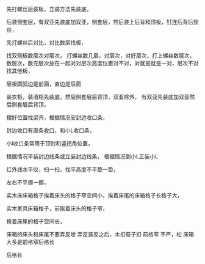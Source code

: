 先打螺丝后装板，立装方法先装底，

后装侧套层，有双亚先装底加双亚，侧套层，然后装上后背和顶板，钉连后背后锁丝，




先打螺丝后对比，对比数层找板，

找双侧板数层次对层次，
打螺丝数几层，对层次，对好层次，打上螺丝数层次，数层次，数完层次放在一起对对层次高度位置对不对，对就是就是一对，层次不对找其他板，

层板圆弧边是前面，直边是后面



装衣柜，装酒柜先装底，然后侧套层后背顶，双亚除外，
有双亚先装底加双亚然后侧套层后背顶，

摆好位置找梁齐，根据情况安封边收口条，

封边收口有直条收口，和小L收口条，

小l收口条常用于顶封和竖拐角位置，

根据情况平装封边线条或立装封边线条，
根据情况倒小L正装小L




红外线水平仪，扫一扫，找平高度不平垫一垫，




左右不平挪一挪，


实木床床箱格子挨着床头的格子窄空间小，挨着床尾的床箱格子长格子大，




实木家具床箱格子，前挨着床头的格子窄，


挨着床尾的格子空间长，


床箱的床头和床尾不要弄反喽
弄反装反之后，木扣荀子扣
前格窄
不严，松
床箱大多是前格窄后格长

后格长





